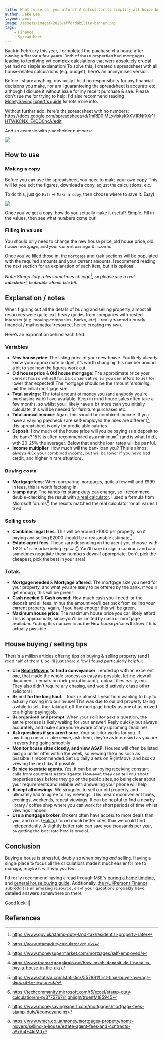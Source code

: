 ```yaml
---
title: What house can you afford? A calculator to simplify all house buying & selling calculations in the UK 🏡 
author: Jake Lee
layout: post
image: /assets/images/2023/affordability-banner.png
tags:
    - Finance
    - Spreadsheet
---
```


Back in February this year, I completed the purchase of a house after owning a flat for a few years. Both of these properties had mortgages, leading to terrifying yet complex calculations that were absolutely crucial yet had no simple explanation! To solve this, I created a spreadsheet with all house-related calculations (e.g. budget), here's an anonymised version. 

Before I share anything, obviously I hold no responsibility for any financial decisions you make, nor am I guaranteeing the spreadsheet is accurate etc, although I did use it without issue for my recent purchase & sale. Please don't sue me for trying to help! I'd also recommend reading [MoneySavingExpert's guide](https://www.moneysavingexpert.com/mortgages/mortgage-fees-stamp-duty/) for lots more info.

Without further ado, here's the spreadsheet with no numbers: <https://docs.google.com/spreadsheets/d/1mRlD0iMLxMsksKXXV1RNfXXr1IHTWiKCNX_EKCO0noA/edit>

And an example with placeholder numbers:

[![](/assets/images/2023/affordability-example.png)](/assets/images/2023/affordability-example.png)

## How to use

### Making a copy

Before you can use the spreadsheet, you need to make your own copy. This will let you edit the figures, download a copy, adjust the calculations, etc.

To do this, just go `File` -> `Make a copy`, then choose where to save it. Easy! 

[![](/assets/images/2023/affordability-copy.png)](/assets/images/2023/affordability-copy.png)

Once you've got a copy, how do you actually make it useful? Simple: Fill in the values, then see what numbers come out!

### Filling in values 

You should only need to change the new house price, old house price, old house mortgage, and your current savings & income.

Once you've filled those in, the `Mortgage` and `Cash` sections will be populated with the required amounts and your current amounts. I recommend reading the next section for an explanation of each item, but it is optional.

*Note: Stamp duty rules sometimes change[^changing-rules], so please use a real calculator[^stamp-duty-calc] to double-check this bit.*

[^stamp-duty-calc]: <https://www.stampdutycalculator.org.uk/>
[^changing-rules]: <https://www.gov.uk/stamp-duty-land-tax/residential-property-rates>

## Explanation / notes

When figuring out all the details of buying and selling property, almost all resources were quite text-heavy guides from companies with vested interests (e.g. moving companies, banks, etc). I really wanted a purely financial / mathematical resource, hence creating my own.

Here's an explanation behind each field:

### Variables

* **New house price**: The listing price of your new house. You likely already know your approximate budget, it's worth changing this number around a bit to see how the figures work out.
* **Old house price** & **Old house mortgage**: The approximate price your current house will sell for. Be conservative, so you can afford to sell for lower than expected! The mortgage should be the amount *remaining*, not the initial mortgage size.
* **Total savings**: The total amount of money you (and anybody you're purchasing with) have available. Keep in mind house sales often take a few months, so whilst you'll likely have a bit more than you initially calculate, this will be needed for furniture purchases etc.
* **Total annual income**: Again, this should be combined income. If you have a varying paycheck / are self-employed the rules are different[^self-employed], this spreadsheet is only for predictable salaries.
* **Deposit**: How much of the house price will you be paying as a deposit to the bank? 15% is often recommended as a minimum[^minimum-deposit] (and is what I did), with 20-25% the average[^average-deposit]. Below that and the loan rates will be painful.
* **Income multiplier**: How much will the bank loan you? This is almost always 4.5x your combined income, but will be lower if you have bad credit, and higher in rare situations. 

[^self-employed]: <https://www.moneysupermarket.com/mortgages/self-employed/>
[^minimum-deposit]: <https://www.themortgagebrain.net/how-much-deposit-do-i-need-to-buy-a-house-in-the-uk/>
[^average-deposit]: <https://www.statista.com/statistics/557891/first-time-buyer-average-deposit-by-region-uk/>

### Buying costs

* **Mortgage fees**: When comparing mortgages, quite a few will add £999 in fees, this is worth factoring in.
* **Stamp duty**: The bands for stamp duty can change, so I recommend double-checking the result with [a real calculator](https://www.stampdutycalculator.org.uk/). I used a formula from Microsoft forums[^stamp-duty-formula], the results matched the real calculator for all values I tried.

[^stamp-duty-formula]: <https://techcommunity.microsoft.com/t5/excel/stamp-duty-calculation/m-p/3775797/highlight/true#M185945>

### Selling costs

* **Combined legal fees**: This will be around £1000 per property, so if buying and selling £2000 should be a reasonable estimate.[^conveyancing] 
* **Estate agent fees**: These vary depending on the agent you choose, with 1-2% of sale price being typical[^estate-agent-fees]. You'll have to sign a contract and can sometimes negotiate these numbers down if appropriate. Don't pick the cheapest, pick the best in your area!

[^estate-agent-fees]: <https://www.which.co.uk/money/mortgages-property/home-movers/selling-a-house/estate-agent-fees-and-contracts-aVxAi4F4tdMd>
[^conveyancing]: <https://www.moneysavingexpert.com/mortgages/mortgage-fees-stamp-duty/#conveyancing>

### Totals

* **Mortgage needed** & **Mortgage offered**: The mortgage size you need for your property, and what you are likely to be offered by the bank. If you'll get enough, this will be green!
* **Cash needed** & **Cash owned**: How much cash you'll need for the deposit and all fees, minus the amount you'll get back from selling your current property. Again, if you have enough this will be green.
* **Maximum house price**: The maximum house price you can likely afford. This is approximate, since you'll be limited by cash or mortgage available. Putting this number in as the *New house price* will show if it is actually possible.

## House buying / selling tips

There's a million articles offering tips on buying & selling property (and I read half of them!), so I'll just share a few I found particularly helpful:

* **Use [ReallyMoving](https://reallymoving.com) to find a conveyancer**. I ended up with an excellent one, that made the whole process as easy as possible, let me view all documents / emails on their portal instantly, upload files easily, etc. They also didn't require any chasing, and would actively chase other solicitors!
* **Be in it for the long haul**. It took us almost a year from wanting to buy to actually moving into our house! This was due to our old property taking a while to sell, then taking it off the mortgage briefly as one of us moved to a higher paying job.
* **Be organised and prompt**. When your solicitor asks a question, the entire process is likely waiting for your answer! Reply quickly but always accurately, and make sure you're aware of any upcoming deadlines.
* **Ask questions if you aren't sure**. Your solicitor works for you. If anything doesn't make sense, ask them, they're as interested as you are in everything going smoothly!
* **Monitor house sites closely, and view ASAP**. Houses will often be listed and go under offer within the week, so viewing them as soon as possible is recommended. Set up daily alerts on RightMove, and book a viewing the next day if possible.
* **Be nice to estate agents**. Yes, it can be annoying receiving constant calls from countless estate agents. However, they can tell you about properties days before they go on the public sites, so being clear about your requirements and reliable with answering your phone will help.
* **Accept all viewings**. We struggled to sell our old property, and ultimately had to agree to any viewings. This meant inconvenient times, evenings, weekends, repeat viewings. It can be helpful to find a nearby library / coffee shop where you can work for short periods of time whilst viewings happen.
* **Use a mortgage broker**. Brokers often have access to more deals than you, and ours ([Habito](https://www.habito.com/)) found much better rates than we could find independently. A slightly better rate can save you thousands per year, so getting the best rate here is crucial. 

## Conclusion

Buying a house is stressful, doubly so when buying *and* selling. Having a single place to focus all the calculations made it much easier for me to manage, maybe it will help you too.

I'd really recommend having a read through MSE's [buying a home timeline](https://www.moneysavingexpert.com/mortgages/buying-a-home-timeline/), and [general house buying guide](https://www.moneysavingexpert.com/mortgages/house-buying-guide/). Additionally, [the r/UKPersonalFinance subreddit](https://www.reddit.com/r/UKPersonalFinance/) is an amazing resource, all of your questions probably have detailed answers somewhere on there. 

Good luck! 🏡

## References